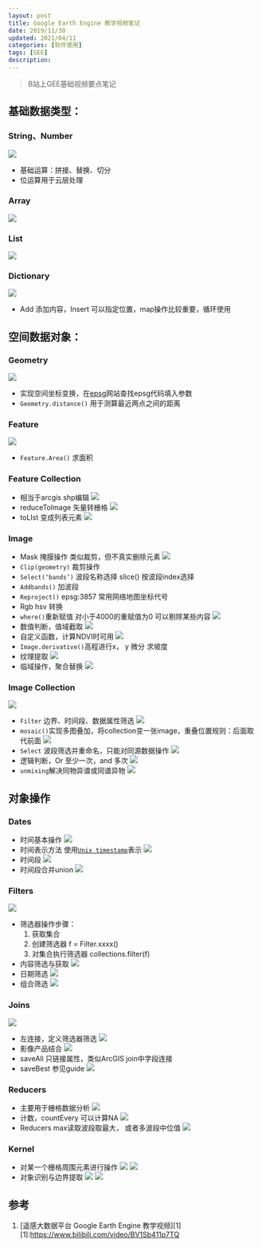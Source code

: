 ```yaml
---
layout: post
title: Google Earth Engine 教学视频笔记
date: 2019/11/30
updated: 2021/04/11
categories: [软件使用]
tags: [GEE]
description:
---
```


> B站上GEE基础视频要点笔记
<!-- more -->

## 基础数据类型：
### String、Number
![](https://mattblog.oss-cn-beijing.aliyuncs.com/img/gee/gee1.png/pic)
- 基础运算：拼接、替换、切分
- 位运算用于云层处理
### Array
![](https://mattblog.oss-cn-beijing.aliyuncs.com/img/gee/gee2.png/pic)
### List
![](https://mattblog.oss-cn-beijing.aliyuncs.com/img/gee/gee3.png/pic)
### Dictionary
![](https://mattblog.oss-cn-beijing.aliyuncs.com/img/gee/gee4.png/pic)
- Add 添加内容，Insert 可以指定位置，map操作比较重要，循环使用

## 空间数据对象：
### Geometry
![](https://mattblog.oss-cn-beijing.aliyuncs.com/img/gee/gee5.png/pic)
- 实现空间坐标变换，在[epsg](https://epsg.io/)网站查找epsg代码填入参数
- `Geometry.distance()`  用于测算最近两点之间的距离
### Feature
![](https://mattblog.oss-cn-beijing.aliyuncs.com/img/gee/gee6.png/pic)
- `Feature.Area()` 求面积
### Feature Collection
-  相当于arcgis shp编辑
![](https://mattblog.oss-cn-beijing.aliyuncs.com/img/gee/gee7.png/pic)
-  reduceToImage 矢量转栅格
![](https://mattblog.oss-cn-beijing.aliyuncs.com/img/gee/gee8.png/pic)
-  toLIst 变成列表元素
![](https://mattblog.oss-cn-beijing.aliyuncs.com/img/gee/gee9.png/pic)
### Image
- Mask  掩膜操作  类似裁剪，但不真实删除元素
![](https://mattblog.oss-cn-beijing.aliyuncs.com/img/gee/gee10.png/pic)
-  `Clip(geometry)`  裁剪操作
- `Select(‘bands’)`  波段名称选择   slice()  按波段index选择
- `Addbands()` 加波段
- `Reproject()`  epsg:3857 常用网络地图坐标代号
- Rgb hsv 转换
- `where()`重新赋值  对小于4000的重赋值为0  可以剔除某些内容
![](https://mattblog.oss-cn-beijing.aliyuncs.com/img/gee/gee11.png/pic)
- 数值判断，值域截取
![](https://mattblog.oss-cn-beijing.aliyuncs.com/img/gee/gee12.png/pic)
- 自定义函数，计算NDVI时可用
![](https://mattblog.oss-cn-beijing.aliyuncs.com/img/gee/gee13.png/pic)
- `Image.derivative()`高程进行x， y 微分 求坡度
- 纹理提取
![](https://mattblog.oss-cn-beijing.aliyuncs.com/img/gee/gee14.png/pic)
- 临域操作，聚合替换
![](https://mattblog.oss-cn-beijing.aliyuncs.com/img/gee/gee15.png/pic)
### Image Collection
![](https://mattblog.oss-cn-beijing.aliyuncs.com/img/gee/gee16.png/pic)
- `Filter` 边界、时间段、数据属性筛选
![](https://mattblog.oss-cn-beijing.aliyuncs.com/img/gee/gee17.png/pic)
- `mosaic()`实现多图叠加，将collection变一张image，重叠位置规则：后面取代前面
![](https://mattblog.oss-cn-beijing.aliyuncs.com/img/gee/gee18.png/pic)
- `Select` 波段筛选并重命名，只能对同源数据操作
![](https://mattblog.oss-cn-beijing.aliyuncs.com/img/gee/gee19.png/pic)
- 逻辑判断，Or 至少一次，and 多次
![](https://mattblog.oss-cn-beijing.aliyuncs.com/img/gee/gee20.png/pic)
-  `unmixing`解决同物异谱或同谱异物
![](https://mattblog.oss-cn-beijing.aliyuncs.com/img/gee/gee21.png/pic)

## 对象操作
### Dates
- 时间基本操作
![](https://mattblog.oss-cn-beijing.aliyuncs.com/img/gee/gee22.png/pic)
- 时间表示方法
使用[`Unix timestamp`](https://www.unixtimestamp.com/)表示
![](https://mattblog.oss-cn-beijing.aliyuncs.com/img/gee/gee23.png/pic)
- 时间段
![](https://mattblog.oss-cn-beijing.aliyuncs.com/img/gee/gee24.png/pic)
- 时间段合并union
![](https://mattblog.oss-cn-beijing.aliyuncs.com/img/gee/gee25.png/pic)

### Filters
![](https://mattblog.oss-cn-beijing.aliyuncs.com/img/gee/gee26.png/pic)
- 筛选器操作步骤：
	1. 获取集合
	2. 创建筛选器  f = Filter.xxxx()
	3. 对集合执行筛选器 collections.filter(f)
- 内容筛选与获取
![](https://mattblog.oss-cn-beijing.aliyuncs.com/img/gee/gee27.png/pic)
- 日期筛选
![](https://mattblog.oss-cn-beijing.aliyuncs.com/img/gee/gee28.png/pic)
- 组合筛选
![](https://mattblog.oss-cn-beijing.aliyuncs.com/img/gee/gee29.png/pic)
### Joins
![](https://mattblog.oss-cn-beijing.aliyuncs.com/img/gee/gee30.png/pic)
- 左连接，定义筛选器筛选
![](https://mattblog.oss-cn-beijing.aliyuncs.com/img/gee/gee31.png/pic)
- 影像产品结合
![](https://mattblog.oss-cn-beijing.aliyuncs.com/img/gee/gee32.png/pic)
- saveAll 只链接属性，类似ArcGIS join中字段连接
- saveBest 参见guide
![](https://mattblog.oss-cn-beijing.aliyuncs.com/img/gee/gee33.png/pic)

### Reducers
- 主要用于栅格数据分析
![](https://mattblog.oss-cn-beijing.aliyuncs.com/img/gee/gee34.png/pic)
- 计数，countEvery 可以计算NA
![](https://mattblog.oss-cn-beijing.aliyuncs.com/img/gee/gee35.png/pic)
- Reducers  max读取波段取最大， 或者多波段中位值
![](https://mattblog.oss-cn-beijing.aliyuncs.com/img/gee/gee36.png/pic)
### Kernel
- 对某一个栅格周围元素进行操作
![](https://mattblog.oss-cn-beijing.aliyuncs.com/img/gee/gee37.png/pic)
![](https://mattblog.oss-cn-beijing.aliyuncs.com/img/gee/gee38.png/pic)
-  对象识别与边界提取
![](https://mattblog.oss-cn-beijing.aliyuncs.com/img/gee/gee39.png/pic)
![](https://mattblog.oss-cn-beijing.aliyuncs.com/img/gee/gee40.png/pic)


## 参考

1. [遥感大数据平台 Google Earth Engine 教学视频][1]
[1]:https://www.bilibili.com/video/BV1Sb411p7TQ